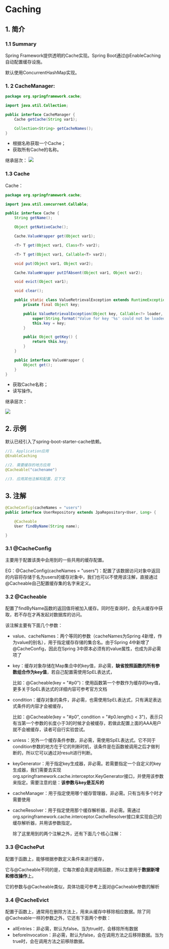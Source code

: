 # Caching

## 1. 简介

### 1.1 Summary

Spring Framework提供透明的Cache实现。Spring Boot通过@EnableCaching自动配置缓存设施。

默认使用ConcurrentHashMap实现。

### 1. 2 CacheManager:

```java
package org.springframework.cache;

import java.util.Collection;

public interface CacheManager {
    Cache getCache(String var1);

    Collection<String> getCacheNames();
}
```

* 根据名称获取一个Cache；
* 获取所有Cache的名称。

继承层次： ![](../../../../.gitbook/assets/java_spbt_cachemanager%20%281%29.PNG)

### 1.3 Cache

Cache：

```java
package org.springframework.cache;

import java.util.concurrent.Callable;

public interface Cache {
    String getName();

    Object getNativeCache();

    Cache.ValueWrapper get(Object var1);

    <T> T get(Object var1, Class<T> var2);

    <T> T get(Object var1, Callable<T> var2);

    void put(Object var1, Object var2);

    Cache.ValueWrapper putIfAbsent(Object var1, Object var2);

    void evict(Object var1);

    void clear();

    public static class ValueRetrievalException extends RuntimeException {
        private final Object key;

        public ValueRetrievalException(Object key, Callable<?> loader, Throwable ex) {
            super(String.format("Value for key '%s' could not be loaded using '%s'", key, loader), ex);
            this.key = key;
        }

        public Object getKey() {
            return this.key;
        }
    }

    public interface ValueWrapper {
        Object get();
    }
}
```

* 获取Cache名称；
* 读写操作。

继承层次：

![](../../../../.gitbook/assets/java_spbt_cache.PNG)

## 2. 示例

默认已经引入了spring-boot-starter-cache依赖。

```java
//1. Application应用
@EnableCaching

//2. 需要缓存的地方应用
@Cacheable("cachename")

//3. 应用其他注解和配置，见下文
```

## 3. 注解

```java
@CacheConfig(cacheNames = "users")
public interface UserRepository extends JpaRepository<User, Long> {

    @Cacheable
    User findByName(String name);

}
```

### 3.1 @CacheConfig

主要用于配置该类中会用到的一些共用的缓存配置。

EG：@CacheConfig\(cacheNames = "users"\)：配置了该数据访问对象中返回的内容将存储于名为users的缓存对象中，我们也可以不使用该注解，直接通过@Cacheable自己配置缓存集的名字来定义。

### 3.2 @Cacheable

配置了findByName函数的返回值将被加入缓存。同时在查询时，会先从缓存中获取，若不存在才再发起对数据库的访问。

该注解主要有下面几个参数：

* value、cacheNames：两个等同的参数（cacheNames为Spring 4新增，作为value的别名），用于指定缓存存储的集合名。由于Spring 4中新增了@CacheConfig，因此在Spring 3中原本必须有的value属性，也成为非必需项了
* key：缓存对象存储在Map集合中的key值，非必需，**缺省按照函数的所有参数组合作为key值**，若自己配置需使用SpEL表达式，

  比如：@Cacheable\(key = "\#p0"\)：使用函数第一个参数作为缓存的key值，更多关于SpEL表达式的详细内容可参考官方文档

* condition：缓存对象的条件，非必需，也需使用SpEL表达式，只有满足表达式条件的内容才会被缓存，

  比如：@Cacheable\(key = "\#p0", condition = "\#p0.length\(\) &lt; 3"\)，表示只有当第一个参数的长度小于3的时候才会被缓存，若做此配置上面的AAA用户就不会被缓存，读者可自行实验尝试。

* unless：另外一个缓存条件参数，非必需，需使用SpEL表达式。它不同于condition参数的地方在于它的判断时机，该条件是在函数被调用之后才做判断的，所以它可以通过对result进行判断。
* keyGenerator：用于指定key生成器，非必需。若需要指定一个自定义的key生成器，我们需要去实现org.springframework.cache.interceptor.KeyGenerator接口，并使用该参数来指定。需要注意的是：**该参数与key是互斥的**
* cacheManager：用于指定使用哪个缓存管理器，非必需。只有当有多个时才需要使用
* cacheResolver：用于指定使用那个缓存解析器，非必需。需通过org.springframework.cache.interceptor.CacheResolver接口来实现自己的缓存解析器，并用该参数指定。

  除了这里用到的两个注解之外，还有下面几个核心注解：

### 3.3 @CachePut

配置于函数上，能够根据参数定义条件来进行缓存，

它与@Cacheable不同的是，它每次都会真是调用函数，所以主要用于**数据新增和修改操作**上。

它的参数与@Cacheable类似，具体功能可参考上面对@Cacheable参数的解析

### 3.4 @CacheEvict

配置于函数上，通常用在删除方法上，用来从缓存中移除相应数据。除了同@Cacheable一样的参数之外，它还有下面两个参数：

* allEntries：非必需，默认为false。当为true时，会移除所有数据
* beforeInvocation：非必需，默认为false，会在调用方法之后移除数据。当为true时，会在调用方法之前移除数据。


